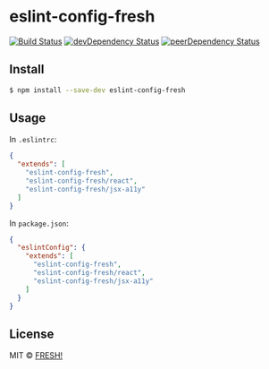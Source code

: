 # eslint-config-fresh

[![Build Status](https://travis-ci.org/openfresh/eslint-config-fresh.svg?branch=master)](https://travis-ci.org/openfresh/eslint-config-fresh)
[![devDependency Status](https://david-dm.org/openfresh/eslint-config-fresh/dev-status.svg)](https://david-dm.org/openfresh/eslint-config-fresh?type=dev)
[![peerDependency Status](https://david-dm.org/openfresh/eslint-config-fresh/peer-status.svg)](https://david-dm.org/openfresh/eslint-config-fresh?type=peer)

## Install

```bash
$ npm install --save-dev eslint-config-fresh
```

## Usage

In `.eslintrc`:

```json
{
  "extends": [
    "eslint-config-fresh",
    "eslint-config-fresh/react",
    "eslint-config-fresh/jsx-a11y"
  ]
}
```

In `package.json`:

```json
{
  "eslintConfig": {
    "extends": [
      "eslint-config-fresh",
      "eslint-config-fresh/react",
      "eslint-config-fresh/jsx-a11y"
    ]
  }
}
```

## License

MIT © [FRESH!](https://github.com/openfresh)
